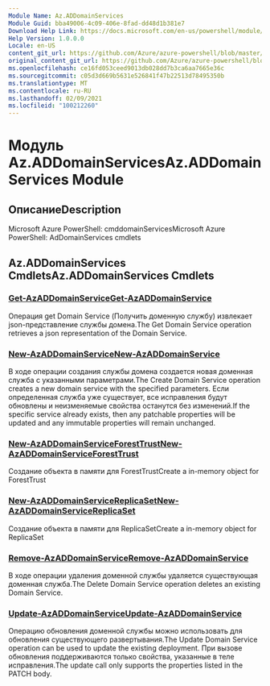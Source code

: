 ```yaml
---
Module Name: Az.ADDomainServices
Module Guid: bba49006-4c09-406e-8fad-dd48d1b381e7
Download Help Link: https://docs.microsoft.com/en-us/powershell/module/az.addomainservices
Help Version: 1.0.0.0
Locale: en-US
content_git_url: https://github.com/Azure/azure-powershell/blob/master/src/ADDomainServices/help/Az.ADDomainServices.md
original_content_git_url: https://github.com/Azure/azure-powershell/blob/master/src/ADDomainServices/help/Az.ADDomainServices.md
ms.openlocfilehash: ce16fd053ceed9013db028dd7b3ca6aa7665e36c
ms.sourcegitcommit: c05d3d669b5631e526841f47b22513d78495350b
ms.translationtype: MT
ms.contentlocale: ru-RU
ms.lasthandoff: 02/09/2021
ms.locfileid: "100212260"
---
```

# <span data-ttu-id="1c206-101">Модуль Az.ADDomainServices</span><span class="sxs-lookup"><span data-stu-id="1c206-101">Az.ADDomainServices Module</span></span>
## <span data-ttu-id="1c206-102">Описание</span><span class="sxs-lookup"><span data-stu-id="1c206-102">Description</span></span>
<span data-ttu-id="1c206-103">Microsoft Azure PowerShell: cmddomainServices</span><span class="sxs-lookup"><span data-stu-id="1c206-103">Microsoft Azure PowerShell: AdDomainServices cmdlets</span></span>

## <span data-ttu-id="1c206-104">Az.ADDomainServices Cmdlets</span><span class="sxs-lookup"><span data-stu-id="1c206-104">Az.ADDomainServices Cmdlets</span></span>
### [<span data-ttu-id="1c206-105">Get-AzADDomainService</span><span class="sxs-lookup"><span data-stu-id="1c206-105">Get-AzADDomainService</span></span>](Get-AzADDomainService.md)
<span data-ttu-id="1c206-106">Операция get Domain Service (Получить доменную службу) извлекает json-представление службы домена.</span><span class="sxs-lookup"><span data-stu-id="1c206-106">The Get Domain Service operation retrieves a json representation of the Domain Service.</span></span>

### [<span data-ttu-id="1c206-107">New-AzADDomainService</span><span class="sxs-lookup"><span data-stu-id="1c206-107">New-AzADDomainService</span></span>](New-AzADDomainService.md)
<span data-ttu-id="1c206-108">В ходе операции создания службы домена создается новая доменная служба с указанными параметрами.</span><span class="sxs-lookup"><span data-stu-id="1c206-108">The Create Domain Service operation creates a new domain service with the specified parameters.</span></span>
<span data-ttu-id="1c206-109">Если определенная служба уже существует, все исправления будут обновлены и неизменяемые свойства останутся без изменений.</span><span class="sxs-lookup"><span data-stu-id="1c206-109">If the specific service already exists, then any patchable properties will be updated and any immutable properties will remain unchanged.</span></span>

### [<span data-ttu-id="1c206-110">New-AzADDomainServiceForestTrust</span><span class="sxs-lookup"><span data-stu-id="1c206-110">New-AzADDomainServiceForestTrust</span></span>](New-AzADDomainServiceForestTrust.md)
<span data-ttu-id="1c206-111">Создание объекта в памяти для ForestTrust</span><span class="sxs-lookup"><span data-stu-id="1c206-111">Create a in-memory object for ForestTrust</span></span>

### [<span data-ttu-id="1c206-112">New-AzADDomainServiceReplicaSet</span><span class="sxs-lookup"><span data-stu-id="1c206-112">New-AzADDomainServiceReplicaSet</span></span>](New-AzADDomainServiceReplicaSet.md)
<span data-ttu-id="1c206-113">Создание объекта в памяти для ReplicaSet</span><span class="sxs-lookup"><span data-stu-id="1c206-113">Create a in-memory object for ReplicaSet</span></span>

### [<span data-ttu-id="1c206-114">Remove-AzADDomainService</span><span class="sxs-lookup"><span data-stu-id="1c206-114">Remove-AzADDomainService</span></span>](Remove-AzADDomainService.md)
<span data-ttu-id="1c206-115">В ходе операции удаления доменной службы удаляется существующая доменная служба.</span><span class="sxs-lookup"><span data-stu-id="1c206-115">The Delete Domain Service operation deletes an existing Domain Service.</span></span>

### [<span data-ttu-id="1c206-116">Update-AzADDomainService</span><span class="sxs-lookup"><span data-stu-id="1c206-116">Update-AzADDomainService</span></span>](Update-AzADDomainService.md)
<span data-ttu-id="1c206-117">Операцию обновления доменной службы можно использовать для обновления существующего развертывания.</span><span class="sxs-lookup"><span data-stu-id="1c206-117">The Update Domain Service operation can be used to update the existing deployment.</span></span>
<span data-ttu-id="1c206-118">При вызове обновления поддерживаются только свойства, указанные в теле исправления.</span><span class="sxs-lookup"><span data-stu-id="1c206-118">The update call only supports the properties listed in the PATCH body.</span></span>

